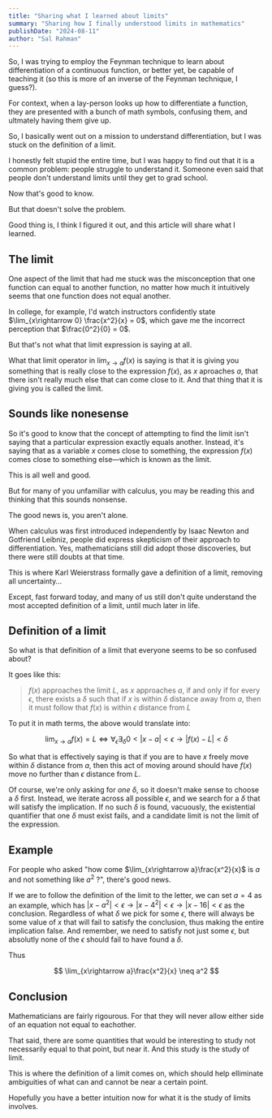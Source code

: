```yaml
---
title: "Sharing what I learned about limits"
summary: "Sharing how I finally understood limits in mathematics"
publishDate: "2024-08-11"
author: "Sal Rahman"
---
```


So, I was trying to employ the Feynman technique to learn about differentiation of a continuous function, or better yet, be capable of teaching it (so this is more of an inverse of the Feynman technique, I guess?).

For context, when a lay-person looks up how to differentiate a function, they are presented with a bunch of math symbols, confusing them, and ultmately having them give up.

So, I basically went out on a mission to understand differentiation, but I was stuck on the definition of a limit.

I honestly felt stupid the entire time, but I was happy to find out that it is a common problem: people struggle to understand it. Someone even said that people don't understand limits until they get to grad school.

Now that's good to know.

But that doesn't solve the problem.

Good thing is, I think I figured it out, and this article will share what I learned.

## The limit

One aspect of the limit that had me stuck was the misconception that one function can equal to another function, no matter how much it intuitively seems that one function does not equal another.

In college, for example, I'd watch instructors confidently state $\lim_{x\rightarrow 0} \frac{x^2}{x} = 0$, which gave me the incorrect perception that $\frac{0^2}{0} = 0$.

But that's not what that limit expression is saying at all.

What that limit operator in $\lim_{x\rightarrow a} f(x)$ is saying is that it is giving you something that is really close to the expression $f(x)$, as $x$ aproaches $a$, that there isn't really much else that can come close to it. And that thing that it is giving you is called the limit.

## Sounds like nonesense

So it's good to know that the concept of attempting to find the limit isn't saying that a particular expression exactly equals another. Instead, it's saying that as a variable $x$ comes close to something, the expression $f(x)$ comes close to something else—which is known as the limit.

This is all well and good.

But for many of you unfamiliar with calculus, you may be reading this and thinking that this sounds nonsense.

The good news is, you aren't alone.

When calculus was first introduced independently by Isaac Newton and Gotfriend Leibniz, people did express skepticism of their approach to differentiation. Yes, mathematicians still did adopt those discoveries, but there were still doubts at that time.

This is where Karl Weierstrass formally gave a definition of a limit, removing all uncertainty…

Except, fast forward today, and many of us still don't quite understand the most accepted definition of a limit, until much later in life.

## Definition of a limit

So what is that definition of a limit that everyone seems to be so confused about?

It goes like this:

> $f(x)$ approaches the limit $L$, as $x$ approaches $a$, if and only if for every $\epsilon$, there exists a $\delta$ such that if $x$ is within $\delta$ distance away from $a$, then it must follow that $f(x)$ is within $\epsilon$ distance from $L$

To put it in math terms, the above would translate into:

$$
\lim_{x \rightarrow a} f(x) = L \Longleftrightarrow \forall_{\epsilon}\exists_{\delta} 0 < |x - a| < \epsilon \rightarrow |f(x) - L| < \delta
$$

So what that is effectively saying is that if you are to have $x$ freely move within $\delta$ distance from $a$, then this act of moving around should have $f(x)$ move no further than $\epsilon$ distance from $L$.

Of course, we're only asking for _one_ $\delta$, so it doesn't make sense to choose a $\delta$ first. Instead, we iterate across all possible $\epsilon$, and we search for a $\delta$ that will satisfy the implication. If no such $\delta$ is found, vacuously, the existential quantifier that one $\delta$ must exist fails, and a candidate limit is not the limit of the expression.

## Example

For people who asked "how come $\lim_{x\rightarrow a}\frac{x^2}{x}$ is $a$ and not something like $a^2$ ?", there's good news.

If we are to follow the definition of the limit to the letter, we can set $a = 4$ as an example, which has $|x - a^2| < \epsilon \rightarrow |x - 4^2| < \epsilon  \rightarrow |x - 16| < \epsilon$ as the conclusion. Regardless of what $\delta$ we pick for some $\epsilon$, there will always be some value of $x$ that will fail to satisfy the conclusion, thus making the entire implication false. And remember, we need to satisfy not just some $\epsilon$, but absolutly none of the $\epsilon$ should fail to have found a $\delta$.

Thus

$$
\lim_{x\rightarrow a}\frac{x^2}{x} \neq a^2
$$

## Conclusion

Mathematicians are fairly rigourous. For that they will never allow either side of an equation not equal to eachother.

That said, there are some quantities that would be interesting to study not necessarily equal to that point, but near it. And this study is the study of limit.

This is where the definition of a limit comes on, which should help elliminate ambiguities of what can and cannot be near a certain point.

Hopefully you have a better intuition now for what it is the study of limits involves.
